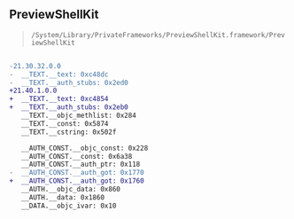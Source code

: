 ## PreviewShellKit

> `/System/Library/PrivateFrameworks/PreviewShellKit.framework/PreviewShellKit`

```diff

-21.30.32.0.0
-  __TEXT.__text: 0xc48dc
-  __TEXT.__auth_stubs: 0x2ed0
+21.40.1.0.0
+  __TEXT.__text: 0xc4854
+  __TEXT.__auth_stubs: 0x2eb0
   __TEXT.__objc_methlist: 0x284
   __TEXT.__const: 0x5874
   __TEXT.__cstring: 0x502f

   __AUTH_CONST.__objc_const: 0x228
   __AUTH_CONST.__const: 0x6a38
   __AUTH_CONST.__auth_ptr: 0x118
-  __AUTH_CONST.__auth_got: 0x1770
+  __AUTH_CONST.__auth_got: 0x1760
   __AUTH.__objc_data: 0x860
   __AUTH.__data: 0x1860
   __DATA.__objc_ivar: 0x10

```
